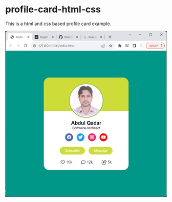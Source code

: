 # profile-card-html-css
This is a html and css based profile card example.

<img src="images/profile-card-output.png" />
